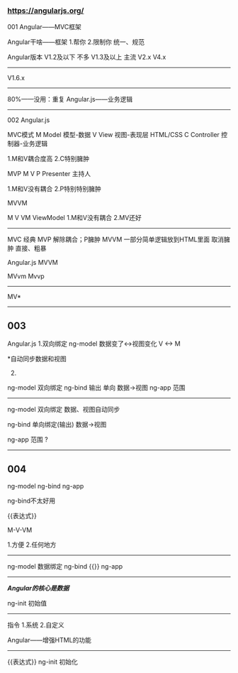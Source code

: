 ### https://angularjs.org/
001
Angular——MVC框架

Angular干啥——框架
1.帮你
2.限制你
  统一、规范

Angular版本
V1.2及以下   不多
V1.3及以上   主流
V2.x
V4.x

----------------------------------------------------

V1.6.x

----------------------------------------------------

80%——没用：重复
Angular.js——业务逻辑

------------------------------------------------------
002
Angular.js

MVC模式
M   Model       模型-数据
V   View        视图-表现层        HTML/CSS
C   Controller  控制器-业务逻辑

1.M和V耦合度高
2.C特别臃肿

MVP
M
V
P   Presenter   主持人

1.M和V没有耦合
2.P特别特别臃肿

MVVM

M
V
VM    ViewModel
1.M和V没有耦合
2.MV还好

----------------------------------------------------

MVC   经典
MVP   解除耦合；P臃肿
MVVM  一部分简单逻辑放到HTML里面
  取消臃肿
  直接、粗暴

Angular.js    MVVM

MVvm
Mvvp

----------------------------------------------------

MV*

----------------------------------------------------


003
---------------
Angular.js
1.双向绑定            ng-model
  数据变了<->视图变化
     V   <->   M

  *自动同步数据和视图

2.


ng-model    双向绑定
ng-bind     输出
  单向      数据->视图
ng-app      范围

-----------------------------------------------------------------

ng-model    双向绑定
  数据、视图自动同步

ng-bind     单向绑定(输出)
  数据->视图

ng-app      范围
  ?

-----------------------------------------------------------------
004
-------------------

ng-model
ng-bind
ng-app

ng-bind不太好用

{{表达式}}

M-V-VM

1.方便
2.任何地方

----------------------------------------------------------------------

ng-model      数据绑定
ng-bind       {{}}
ng-app

----------------------------------------------------------------------

***Angular的核心是数据***

ng-init     初始值

----------------------------------------------------------------------

指令
1.系统
2.自定义

Angular——增强HTML的功能

----------------------------------------------------------------------

{{表达式}}
ng-init     初始化
